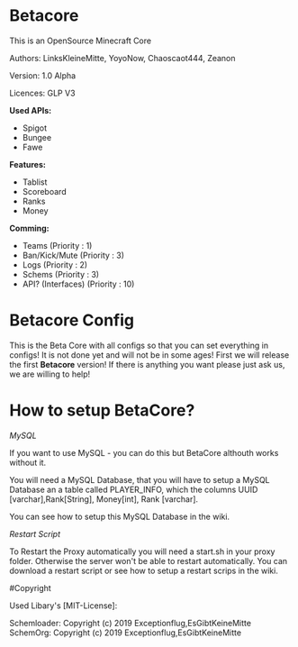 # Betacore
This is an OpenSource Minecraft Core

Authors: LinksKleineMitte, YoyoNow, Chaoscaot444, Zeanon

Version: 1.0 Alpha

Licences: GLP V3

**Used APIs:**
* Spigot
* Bungee
* Fawe

**Features:**
* Tablist
* Scoreboard
* Ranks
* Money
  
**Comming:**
* Teams (Priority : 1)
* Ban/Kick/Mute (Priority : 3)
* Logs (Priority : 2)
* Schems (Priority : 3)
* API? (Interfaces) (Priority : 10)

# Betacore Config
This is the Beta Core with all configs so that you can set everything in configs!
It is not done yet and will not be in some ages!
First we will release the first **Betacore** version!
If there is anything you want please just ask us, we are willing to help!

# How to setup BetaCore?

*MySQL*

If you want to use MySQL - you can do this but BetaCore althouth works without it.

You will need a MySQL Database, that you will have to setup a MySQL Database an a table called
PLAYER_INFO, which the columns UUID [varchar],Rank[String], Money[int], Rank [varchar].

You can see how to setup this MySQL Database in the wiki.

*Restart Script*

To Restart the Proxy automatically you will need a start.sh in your proxy folder.
Otherwise the server won't be able to restart automatically. 
You can download a restart script or see how to setup a restart scrips in the wiki.




#Copyright

Used Libary's [MIT-License]: 

Schemloader: Copyright (c) 2019 Exceptionflug,EsGibtKeineMitte
SchemOrg: Copyright (c) 2019 Exceptionflug,EsGibtKeineMitte



